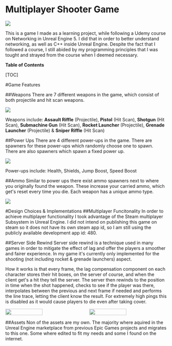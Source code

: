 # Multiplayer Shooter Game

![](https://i.imgur.com/RccZhy8.jpeg)

This is a game I made as a learning project, while following a Udemy course on Networking in Unreal Engine 5. I did that in order to better understand networking, as well as C++ inside Unreal Engine. Despite the fact that I followed a course, I still abided by my programming principles that I was tought and strayed from the course when I deemed necessary.

**Table of Contents**

[TOC]

#Game Features

##Weapons
There are 7 different weapons in the game, which consist of both projectile and hit scan weapons.

![](https://i.imgur.com/dJLWnZP.png)

Weapons include: **Assault Riffle** (Projectile), **Pistol** (Hit Scan), **Shotgun** (Hit Scan), **Submachine Gun** (Hit Scan), **Rocket Launcher** (Projectile), **Grenade Launcher** (Projectile) & **Sniper Riffle** (Hit Scan)

##Power Ups
There are 4 different power-ups in the game.
There are spawners for these power-ups which randomly choose one to spawn. There are also spawners which spawn a fixed power up.

![](https://i.imgur.com/G2UPuqK.png)

Power-ups include: Health, Shields, Jump Boost, Speed Boost

##Ammo
Similar to power ups there exist ammo spawners next to where you originally found the weapon. These increase your carried ammo, which get's reset every time you die.
Each weapon has a unique ammo type.

![](https://i.imgur.com/CgBL91a.png)


#Design Choices & Implementations
##Multiplayer Funcitonality
In order to achieve multiplayer functionality I took advantage of the Steam multiplayer Subsystem in Unreal Engine. I did not intend on publishing this game on steam so it does not have its own steam app id, so I am still using the publicly available development app id: 480.

##Server Side Rewind
Server side rewind is a technique used in many games in order to mitigate the effect of lag and offer the players a smoother and fairer experience. In my game it's currently only implemented for the shooting (not including rocket & grenade launchers) aspect.

How it works is that every frame, the lag compensation component on each character stores their hit boxes, on the server of course, and when the client get's a hit they tell the server. The server then rewinds to the position in time when the shot happened, checks to see if the player was there, interpolates between the previous and next frame if needed and performs the line trace, letting the client know the result.
For extremely high pings this is disabled as it would cause players to die even after taking cover.

<div style="display: flex; justify-content: space-between;">
 <img src="https://i.imgur.com/asflkC9.png" width="48%" />
  <img src="https://i.imgur.com/97RoyLz.png" width="48%" />
</div>

##Assets
Non of the assets are my own. The majority where aquired in the Unreal Engine marketplace from previous Epic Games projects and migrates to this one. Some where edited to fit my needs and some I found on the internet.

